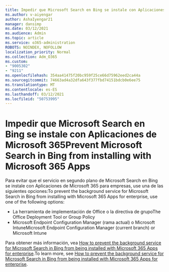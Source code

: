 ```yaml
---
title: Impedir que Microsoft Search en Bing se instale con Aplicaciones de Microsoft 365
ms.author: v-aiyengar
author: AshaIyengar21
manager: dansimp
ms.date: 03/12/2021
ms.audience: Admin
ms.topic: article
ms.service: o365-administration
ROBOTS: NOINDEX, NOFOLLOW
localization_priority: Normal
ms.collection: Adm_O365
ms.custom:
- "9005302"
- "9211"
ms.openlocfilehash: 354aa41475f20bc959f25ce66d75962eed2ca44a
ms.sourcegitcommit: 74663ad4a32dfa643f377fbd74151bdcb0e6ee75
ms.translationtype: MT
ms.contentlocale: es-ES
ms.lasthandoff: 03/12/2021
ms.locfileid: "50753995"
---
```

# <a name="prevent-microsoft-search-in-bing-from-installing-with-microsoft-365-apps"></a><span data-ttu-id="de6ac-102">Impedir que Microsoft Search en Bing se instale con Aplicaciones de Microsoft 365</span><span class="sxs-lookup"><span data-stu-id="de6ac-102">Prevent Microsoft Search in Bing from installing with Microsoft 365 Apps</span></span>

<span data-ttu-id="de6ac-103">Para evitar que el servicio en segundo plano de Microsoft Search en Bing se instale con Aplicaciones de Microsoft 365 para empresas, use una de las siguientes opciones:</span><span class="sxs-lookup"><span data-stu-id="de6ac-103">To prevent the background service for Microsoft Search in Bing from installing with Microsoft 365 Apps for enterprise, use one of the following options:</span></span>

- <span data-ttu-id="de6ac-104">La herramienta de implementación de Office o la directiva de grupo</span><span class="sxs-lookup"><span data-stu-id="de6ac-104">The Office Deployment Tool or Group Policy</span></span>
- <span data-ttu-id="de6ac-105">Microsoft Endpoint Configuration Manager (rama actual) o Microsoft Intune</span><span class="sxs-lookup"><span data-stu-id="de6ac-105">Microsoft Endpoint Configuration Manager (current branch) or Microsoft Intune</span></span>

<span data-ttu-id="de6ac-106">Para obtener más información, vea [How to prevent the background service for Microsoft Search in Bing from being installed with Microsoft 365 Apps for enterprise](https://go.microsoft.com/fwlink/?linkid=2151946).</span><span class="sxs-lookup"><span data-stu-id="de6ac-106">To learn more, see [How to prevent the background service for Microsoft Search in Bing from being installed with Microsoft 365 Apps for enterprise](https://go.microsoft.com/fwlink/?linkid=2151946).</span></span>
